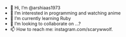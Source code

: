 - 👋 Hi, I’m @arshiaas1973
- 👀 I’m interested in programming and watching anime
- 🌱 I’m currently learning Ruby
- 💞️ I’m looking to collaborate on ...?
- 📫 How to reach me: instagram.com/scarywwolf.

<!---
arshiaas1973/arshiaas1973 is a ✨ special ✨ repository because its `README.md` (this file) appears on your GitHub profile.
You can click the Preview link to take a look at your changes.
--->
